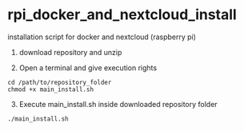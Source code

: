 # rpi_docker_and_nextcloud_install
installation script for docker and nextcloud (raspberry pi)

1. download repository and unzip 

2. Open a terminal and give execution rights

```
cd /path/to/repository_folder
chmod +x main_install.sh
```
3. Execute main_install.sh inside downloaded repository folder

```
./main_install.sh
```
